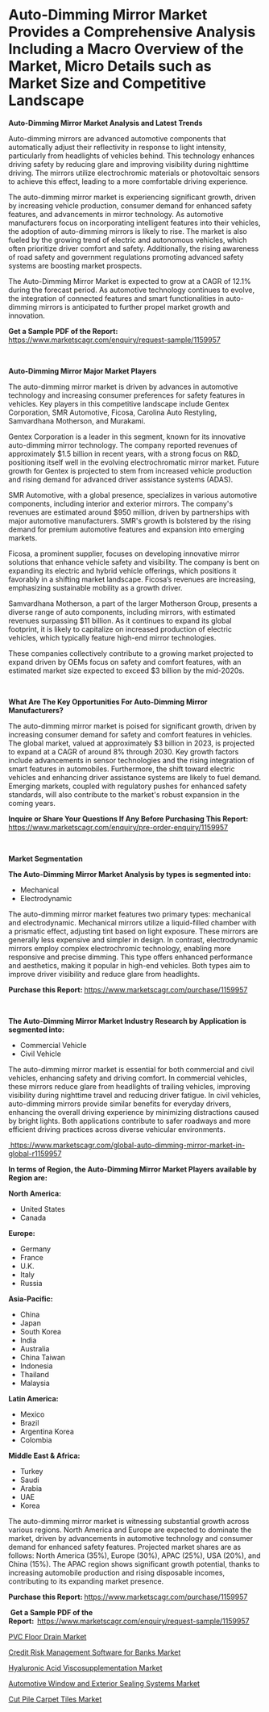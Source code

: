 <p><h1>Auto-Dimming Mirror Market Provides a Comprehensive Analysis Including a Macro Overview of the Market, Micro Details such as Market Size and Competitive Landscape</h1></p><p><strong>Auto-Dimming Mirror Market Analysis and Latest Trends</strong></p>
<p><p>Auto-dimming mirrors are advanced automotive components that automatically adjust their reflectivity in response to light intensity, particularly from headlights of vehicles behind. This technology enhances driving safety by reducing glare and improving visibility during nighttime driving. The mirrors utilize electrochromic materials or photovoltaic sensors to achieve this effect, leading to a more comfortable driving experience.</p><p>The auto-dimming mirror market is experiencing significant growth, driven by increasing vehicle production, consumer demand for enhanced safety features, and advancements in mirror technology. As automotive manufacturers focus on incorporating intelligent features into their vehicles, the adoption of auto-dimming mirrors is likely to rise. The market is also fueled by the growing trend of electric and autonomous vehicles, which often prioritize driver comfort and safety. Additionally, the rising awareness of road safety and government regulations promoting advanced safety systems are boosting market prospects.</p><p>The Auto-Dimming Mirror Market is expected to grow at a CAGR of 12.1% during the forecast period. As automotive technology continues to evolve, the integration of connected features and smart functionalities in auto-dimming mirrors is anticipated to further propel market growth and innovation.</p></p>
<p><strong>Get a Sample PDF of the Report:&nbsp;</strong> <a href="https://www.marketscagr.com/enquiry/request-sample/1159957?utm_campaign=1848&utm_medium=2&utm_source=Github&utm_content=ia&utm_term=05122024&utm_id=auto-dimming-mirror">https://www.marketscagr.com/enquiry/request-sample/1159957</a></p>
<p>&nbsp;</p>
<p><strong>Auto-Dimming Mirror Major Market Players</strong></p>
<p><p>The auto-dimming mirror market is driven by advances in automotive technology and increasing consumer preferences for safety features in vehicles. Key players in this competitive landscape include Gentex Corporation, SMR Automotive, Ficosa, Carolina Auto Restyling, Samvardhana Motherson, and Murakami.</p><p>Gentex Corporation is a leader in this segment, known for its innovative auto-dimming mirror technology. The company reported revenues of approximately $1.5 billion in recent years, with a strong focus on R&D, positioning itself well in the evolving electrochromatic mirror market. Future growth for Gentex is projected to stem from increased vehicle production and rising demand for advanced driver assistance systems (ADAS).</p><p>SMR Automotive, with a global presence, specializes in various automotive components, including interior and exterior mirrors. The company's revenues are estimated around $950 million, driven by partnerships with major automotive manufacturers. SMR's growth is bolstered by the rising demand for premium automotive features and expansion into emerging markets.</p><p>Ficosa, a prominent supplier, focuses on developing innovative mirror solutions that enhance vehicle safety and visibility. The company is bent on expanding its electric and hybrid vehicle offerings, which positions it favorably in a shifting market landscape. Ficosa’s revenues are increasing, emphasizing sustainable mobility as a growth driver.</p><p>Samvardhana Motherson, a part of the larger Motherson Group, presents a diverse range of auto components, including mirrors, with estimated revenues surpassing $11 billion. As it continues to expand its global footprint, it is likely to capitalize on increased production of electric vehicles, which typically feature high-end mirror technologies.</p><p>These companies collectively contribute to a growing market projected to expand driven by OEMs focus on safety and comfort features, with an estimated market size expected to exceed $3 billion by the mid-2020s.</p></p>
<p>&nbsp;</p>
<p><strong>What Are The Key Opportunities For Auto-Dimming Mirror Manufacturers?</strong></p>
<p><p>The auto-dimming mirror market is poised for significant growth, driven by increasing consumer demand for safety and comfort features in vehicles. The global market, valued at approximately $3 billion in 2023, is projected to expand at a CAGR of around 8% through 2030. Key growth factors include advancements in sensor technologies and the rising integration of smart features in automobiles. Furthermore, the shift toward electric vehicles and enhancing driver assistance systems are likely to fuel demand. Emerging markets, coupled with regulatory pushes for enhanced safety standards, will also contribute to the market's robust expansion in the coming years.</p></p>
<p><strong>Inquire or Share Your Questions If Any Before Purchasing This Report:</strong> <a href="https://www.marketscagr.com/enquiry/pre-order-enquiry/1159957?utm_campaign=1848&utm_medium=2&utm_source=Github&utm_content=ia&utm_term=05122024&utm_id=auto-dimming-mirror">https://www.marketscagr.com/enquiry/pre-order-enquiry/1159957</a></p>
<p>&nbsp;</p>
<p><strong>Market Segmentation</strong></p>
<p><strong>The Auto-Dimming Mirror Market Analysis by types is segmented into:</strong></p>
<p><ul><li>Mechanical</li><li>Electrodynamic</li></ul></p>
<p><p>The auto-dimming mirror market features two primary types: mechanical and electrodynamic. Mechanical mirrors utilize a liquid-filled chamber with a prismatic effect, adjusting tint based on light exposure. These mirrors are generally less expensive and simpler in design. In contrast, electrodynamic mirrors employ complex electrochromic technology, enabling more responsive and precise dimming. This type offers enhanced performance and aesthetics, making it popular in high-end vehicles. Both types aim to improve driver visibility and reduce glare from headlights.</p></p>
<p><strong>Purchase this Report:&nbsp;</strong><a href="https://www.marketscagr.com/purchase/1159957?utm_campaign=1848&utm_medium=2&utm_source=Github&utm_content=ia&utm_term=05122024&utm_id=auto-dimming-mirror">https://www.marketscagr.com/purchase/1159957</a></p>
<p>&nbsp;</p>
<p><strong>The Auto-Dimming Mirror Market Industry Research by Application is segmented into:</strong></p>
<p><ul><li>Commercial Vehicle</li><li>Civil Vehicle</li></ul></p>
<p><p>The auto-dimming mirror market is essential for both commercial and civil vehicles, enhancing safety and driving comfort. In commercial vehicles, these mirrors reduce glare from headlights of trailing vehicles, improving visibility during nighttime travel and reducing driver fatigue. In civil vehicles, auto-dimming mirrors provide similar benefits for everyday drivers, enhancing the overall driving experience by minimizing distractions caused by bright lights. Both applications contribute to safer roadways and more efficient driving practices across diverse vehicular environments.</p></p>
<p><a href="https://www.marketscagr.com/global-auto-dimming-mirror-market-in-global-r1159957?utm_campaign=1848&utm_medium=2&utm_source=Github&utm_content=ia&utm_term=05122024&utm_id=auto-dimming-mirror">&nbsp;https://www.marketscagr.com/global-auto-dimming-mirror-market-in-global-r1159957</a></p>
<p><strong>In terms of Region, the Auto-Dimming Mirror Market Players available by Region are:</strong></p>
<p>
    <p> <strong> North America: </strong>
        <ul>
            <li>United States</li>
            <li>Canada</li>
        </ul>
        </p> 
    <p> <strong> Europe: </strong>
        <ul>
            <li>Germany</li>
            <li>France</li>
            <li>U.K.</li>
            <li>Italy</li>
            <li>Russia</li>
        </ul>
        </p> 
    <p> <strong> Asia-Pacific: </strong>
        <ul>
            <li>China</li>
            <li>Japan</li>
            <li>South Korea</li>
            <li>India</li>
            <li>Australia</li>
            <li>China Taiwan</li>
            <li>Indonesia</li>
            <li>Thailand</li>
            <li>Malaysia</li>
        </ul>
        </p> 
    <p> <strong> Latin America: </strong>
        <ul>
            <li>Mexico</li>
            <li>Brazil</li>
            <li>Argentina Korea</li>
            <li>Colombia</li>
        </ul>
        </p> 
    <p> <strong> Middle East & Africa: </strong>
        <ul>
            <li>Turkey</li>
            <li>Saudi</li>
            <li>Arabia</li>
            <li>UAE</li>
            <li>Korea</li>
        </ul>
    </p>
    </p>
<p><p>The auto-dimming mirror market is witnessing substantial growth across various regions. North America and Europe are expected to dominate the market, driven by advancements in automotive technology and consumer demand for enhanced safety features. Projected market shares are as follows: North America (35%), Europe (30%), APAC (25%), USA (20%), and China (15%). The APAC region shows significant growth potential, thanks to increasing automobile production and rising disposable incomes, contributing to its expanding market presence.</p></p>
<p><strong>Purchase this Report: </strong><a href="https://www.marketscagr.com/purchase/1159957?utm_campaign=1848&utm_medium=2&utm_source=Github&utm_content=ia&utm_term=05122024&utm_id=auto-dimming-mirror">https://www.marketscagr.com/purchase/1159957</a></p>
<p>&nbsp;<strong>Get a Sample PDF of the Report:&nbsp;&nbsp;</strong><a href="https://www.marketscagr.com/enquiry/request-sample/1159957?utm_campaign=1848&utm_medium=2&utm_source=Github&utm_content=ia&utm_term=05122024&utm_id=auto-dimming-mirror">https://www.marketscagr.com/enquiry/request-sample/1159957</a></p>
<p><strong></strong></p>
<p><p><a href="https://issuu.com/reportprime-2/docs/pvc-floor-drain-market-size-2030.pptx?utm_campaign=1848&utm_medium=2&utm_source=Github&utm_content=ia&utm_term=05122024&utm_id=auto-dimming-mirror">PVC Floor Drain Market</a></p><p><a href="https://www.linkedin.com/pulse/compreh-proposis-fbaif?utm_campaign=1848&utm_medium=2&utm_source=Github&utm_content=ia&utm_term=05122024&utm_id=auto-dimming-mirror">Credit Risk Management Software for Banks Market</a></p><p><a href="https://www.linkedin.com/pulse/compreh-proposis-fbaif?utm_campaign=1848&utm_medium=2&utm_source=Github&utm_content=ia&utm_term=05122024&utm_id=auto-dimming-mirror">Hyaluronic Acid Viscosupplementation Market</a></p><p><a href="https://www.linkedin.com/pulse/compreh-proposis-fbaif?utm_campaign=1848&utm_medium=2&utm_source=Github&utm_content=ia&utm_term=05122024&utm_id=auto-dimming-mirror">Automotive Window and Exterior Sealing Systems Market</a></p><p><a href="https://issuu.com/reportprime-2/docs/cut-pile-carpet-tiles-market-size-2030.pptx?utm_campaign=1848&utm_medium=2&utm_source=Github&utm_content=ia&utm_term=05122024&utm_id=auto-dimming-mirror">Cut Pile Carpet Tiles Market</a></p></p>